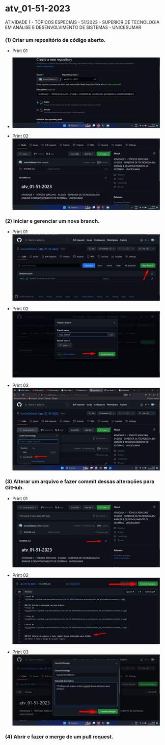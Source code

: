 # atv_01-51-2023
ATIVIDADE 1 - TÓPICOS ESPECIAIS - 51/2023 - SUPERIOR DE TECNOLOGIA EM ANÁLISE E DESENVOLVIMENTO DE SISTEMAS - UNICESUMAR 

### (1) Criar um repositório de código aberto.
* Print 01
* ![01](https://github.com/JuniorDaliessi/atv_01-51-2023/blob/nova_branch/prints_da_atividade/Screenshot_1.jpg)

* Print 02
![2](https://github.com/JuniorDaliessi/atv_01-51-2023/blob/nova_branch/prints_da_atividade/Screenshot_3.jpg)

### (2) Iniciar e gerenciar um nova branch.
* Print 01
![2.1](https://github.com/JuniorDaliessi/atv_01-51-2023/blob/nova_branch/prints_da_atividade/Screenshot_5.jpg)

* Print 02
![2.2](https://github.com/JuniorDaliessi/atv_01-51-2023/blob/nova_branch/prints_da_atividade/Screenshot_6.jpg)

* Print 03
![2.3](https://github.com/JuniorDaliessi/atv_01-51-2023/blob/nova_branch/prints_da_atividade/Screenshot_7.jpg)


### (3) Alterar um arquivo e fazer commit dessas alterações para GitHub.
* Print 01
![3.1](https://github.com/JuniorDaliessi/atv_01-51-2023/blob/nova_branch/prints_da_atividade/Screenshot_8.jpg)

* Print 02
![3.2](https://github.com/JuniorDaliessi/atv_01-51-2023/blob/nova_branch/prints_da_atividade/Screenshot_9.jpg)

* Print 03 
![3.3](https://github.com/JuniorDaliessi/atv_01-51-2023/blob/nova_branch/prints_da_atividade/Screenshot_10.jpg)

### (4) Abrir e fazer o merge de um pull request.


![]()
